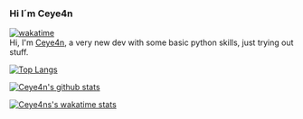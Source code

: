 ### Hi I´m Ceye4n
[![wakatime](https://wakatime.com/badge/user/0c99f2a9-fba4-47f8-a649-0cdfa7ea59ff.svg)](https://wakatime.com/@0c99f2a9-fba4-47f8-a649-0cdfa7ea59ff)
<br />
Hi, I'm [Ceye4n](https://github.com/Ceye4n/), a very new dev with some basic python skills, just trying out stuff.


[![Top Langs](https://github-readme-stats.vercel.app/api/top-langs/?username=Ceye4n&layout=compact&theme=github_dark&langs_count=8)](https://github.com/anuraghazra/github-readme-stats)


[![Ceye4n's github stats](https://github-readme-stats.vercel.app/api?username=Ceye4n&count_private=true&show_icons=true&theme=github_dark&show_owner=true)](https://github.com/Ceye4n)

[![Ceye4ns's wakatime stats](https://github-readme-stats.vercel.app/api/wakatime?username=Ceye4n&&theme=github_dark&langs_count=8)](https://github.com/anuraghazra/github-readme-stats)
